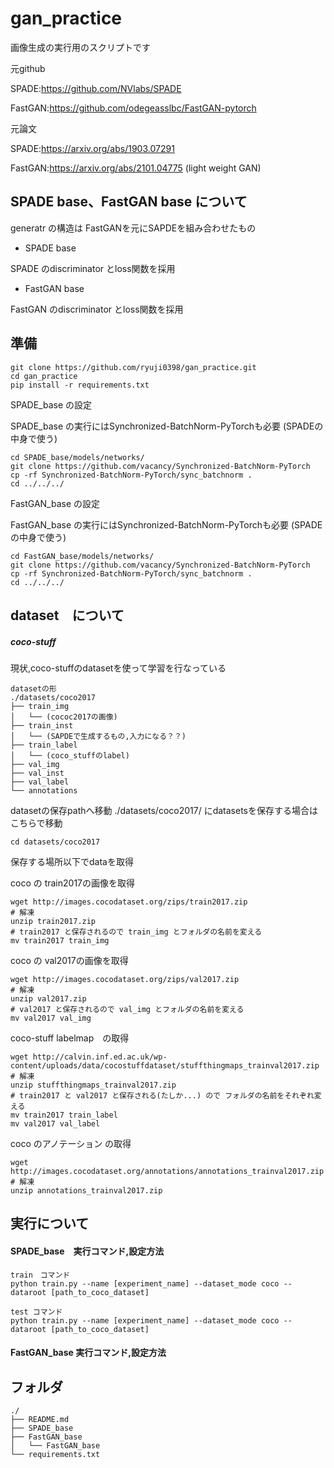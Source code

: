 # gan_practice

画像生成の実行用のスクリプトです

元github

SPADE:https://github.com/NVlabs/SPADE

FastGAN:https://github.com/odegeasslbc/FastGAN-pytorch

元論文

SPADE:https://arxiv.org/abs/1903.07291

FastGAN:https://arxiv.org/abs/2101.04775 (light weight GAN)

## SPADE base、FastGAN base について

generatr の構造は
FastGANを元にSAPDEを組み合わせたもの

- SPADE base

SPADE のdiscriminator とloss関数を採用
- FastGAN base

FastGAN のdiscriminator とloss関数を採用


## 準備

```
git clone https://github.com/ryuji0398/gan_practice.git
cd gan_practice
pip install -r requirements.txt
```

SPADE_base の設定

SPADE_base の実行にはSynchronized-BatchNorm-PyTorchも必要 (SPADEの中身で使う)
```
cd SPADE_base/models/networks/
git clone https://github.com/vacancy/Synchronized-BatchNorm-PyTorch
cp -rf Synchronized-BatchNorm-PyTorch/sync_batchnorm .
cd ../../../
```

FastGAN_base の設定

FastGAN_base の実行にはSynchronized-BatchNorm-PyTorchも必要 (SPADEの中身で使う)
```
cd FastGAN_base/models/networks/
git clone https://github.com/vacancy/Synchronized-BatchNorm-PyTorch
cp -rf Synchronized-BatchNorm-PyTorch/sync_batchnorm .
cd ../../../
```

## dataset　について

##### coco-stuff

現状,coco-stuffのdatasetを使って学習を行なっている

```
datasetの形
./datasets/coco2017
├── train_img
│   └── (cococ2017の画像)
├── train_inst
│   └── (SAPDEで生成するもの,入力になる？？)
├── train_label
│   └── (coco_stuffのlabel)
├── val_img
├── val_inst
├── val_label
└── annotations
```


datasetの保存pathへ移動
./datasets/coco2017/ にdatasetsを保存する場合はこちらで移動
```
cd datasets/coco2017
```

保存する場所以下でdataを取得

coco の train2017の画像を取得
```
wget http://images.cocodataset.org/zips/train2017.zip
# 解凍
unzip train2017.zip
# train2017 と保存されるので train_img とフォルダの名前を変える
mv train2017 train_img 
```

coco の val2017の画像を取得
```
wget http://images.cocodataset.org/zips/val2017.zip
# 解凍
unzip val2017.zip
# val2017 と保存されるので val_img とフォルダの名前を変える
mv val2017 val_img 

```

coco-stuff labelmap　の取得
```
wget http://calvin.inf.ed.ac.uk/wp-content/uploads/data/cocostuffdataset/stuffthingmaps_trainval2017.zip
# 解凍
unzip stuffthingmaps_trainval2017.zip
# train2017 と val2017 と保存される(たしか...) ので フォルダの名前をそれぞれ変える
mv train2017 train_label
mv val2017 val_label

```

coco のアノテーション の取得
```
wget http://images.cocodataset.org/annotations/annotations_trainval2017.zip
# 解凍
unzip annotations_trainval2017.zip

```


## 実行について

#### SPADE_base　実行コマンド,設定方法

```
train　コマンド
python train.py --name [experiment_name] --dataset_mode coco --dataroot [path_to_coco_dataset] 

test コマンド
python train.py --name [experiment_name] --dataset_mode coco --dataroot [path_to_coco_dataset]
```


#### FastGAN_base 実行コマンド,設定方法



## フォルダ
```
./
├── README.md
├── SPADE_base
├── FastGAN_base
│   └── FastGAN_base
└── requirements.txt
```

